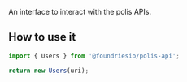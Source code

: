 An interface to interact with the polis APIs.

## How to use it

```JavaScript
import { Users } from '@foundriesio/polis-api';

return new Users(uri);
```
